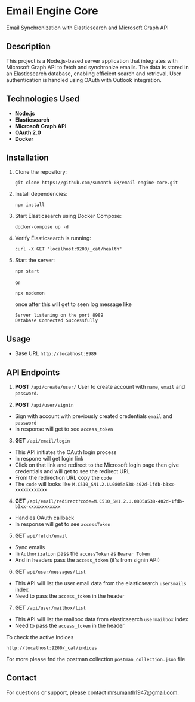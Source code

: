 # Email Engine Core

Email Synchronization with Elasticsearch and Microsoft Graph API

## Description
This project is a Node.js-based server application that integrates with Microsoft Graph API to fetch and synchronize emails. The data is stored in an Elasticsearch database, enabling efficient search and retrieval. User authentication is handled using OAuth with Outlook integration.


## Technologies Used
- **Node.js**
- **Elasticsearch**
- **Microsoft Graph API**
- **OAuth 2.0**
- **Docker**

## Installation

1. Clone the repository:
   ```
   git clone https://github.com/sumanth-08/email-engine-core.git
   ```

2. Install dependencies:
   ```
   npm install
   ```

3. Start Elasticsearch using Docker Compose:
   ```
   docker-compose up -d
   ```

4. Verify Elasticsearch is running:
   ```
   curl -X GET "localhost:9200/_cat/health"
   ```

5. Start the server:
   ```
   npm start
   ```
   or
   ```
   npx nodemon
   ```

   once after this will get to seen log message like
   ```
   Server listening on the port 8989
   Database Connected Successfully
   ```

## Usage
- Base URL `http://localhost:8989`

## API Endpoints
1. **POST** `/api/create/user/`
User to create account with `name`, `email` and `password`.

2. **POST** `/api/user/signin`
- Sign with account with previously created credentials `email` and `password`
- In response will get to see `access_token` 

3. **GET** `/api/email/login`
- This API initiates the OAuth login process
- In respone will get login link
- Click on that link and redirect to the Microsoft login page then give credentials and will get to see the redirect URL 
- From the redirection URL copy the `code`
- The `code` will looks like `M.C510_SN1.2.U.0805a538-402d-1fdb-b3xx-xxxxxxxxxxxx`

4. **GET** `/api/email/redirect?code=M.C510_SN1.2.U.0805a538-402d-1fdb-b3xx-xxxxxxxxxxxx`
- Handles OAuth callback
- In response will get to see `accessToken`

5. **GET** `api/fetch/email`
- Sync emails
- In `Authorization` pass the `accessToken` as `Bearer Token` 
- And in headers pass the `access_token` (it's from signin API)

6. **GET** `api/user/messages/list`
- This API will list the user email data from the elasticsearch `usersmails` index
- Need to pass the `access_token` in the header

7. **GET** `/api/user/mailbox/list`
- This API will list the mailbox data from elasticsearch `usermailbox` index 
- Need to pass the `access_token` in the header

To check the active Indices 
```
http://localhost:9200/_cat/indices
```

For more please fnd the postman collection `postman_collection.json` file

## Contact
For questions or support, please contact mrsumanth1947@gmail.com.